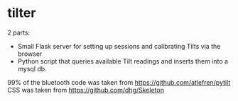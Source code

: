 # tilter

2 parts:

- Small Flask server for setting up sessions and calibrating Tilts via the browser
- Python script that queries available Tilt readings and inserts them into a mysql db.

99% of the bluetooth code was taken from https://github.com/atlefren/pytilt
CSS was taken from https://github.com/dhg/Skeleton

